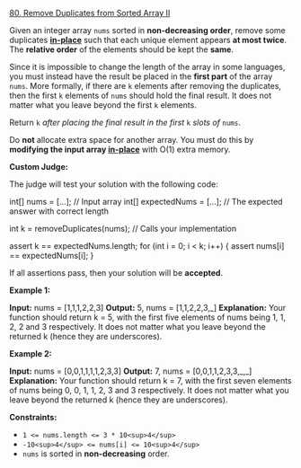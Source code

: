 [80\. Remove Duplicates from Sorted Array II](https://leetcode.com/problems/remove-duplicates-from-sorted-array-ii/)

Given an integer array `nums` sorted in **non-decreasing order**, remove some duplicates [**in-place**](https://en.wikipedia.org/wiki/In-place_algorithm) such that each unique element appears **at most twice**. The **relative order** of the elements should be kept the **same**.

Since it is impossible to change the length of the array in some languages, you must instead have the result be placed in the **first part** of the array `nums`. More formally, if there are `k` elements after removing the duplicates, then the first `k` elements of `nums` should hold the final result. It does not matter what you leave beyond the first `k` elements.

Return `k` _after placing the final result in the first_ `k` _slots of_ `nums`.

Do **not** allocate extra space for another array. You must do this by **modifying the input array [in-place](https://en.wikipedia.org/wiki/In-place_algorithm)** with O(1) extra memory.

**Custom Judge:**

The judge will test your solution with the following code:

int\[\] nums = \[...\]; // Input array
int\[\] expectedNums = \[...\]; // The expected answer with correct length

int k = removeDuplicates(nums); // Calls your implementation

assert k == expectedNums.length;
for (int i = 0; i < k; i++) {
    assert nums\[i\] == expectedNums\[i\];
}

If all assertions pass, then your solution will be **accepted**.

**Example 1:**

**Input:** nums = \[1,1,1,2,2,3\]
**Output:** 5, nums = \[1,1,2,2,3,\_\]
**Explanation:** Your function should return k = 5, with the first five elements of nums being 1, 1, 2, 2 and 3 respectively.
It does not matter what you leave beyond the returned k (hence they are underscores).

**Example 2:**

**Input:** nums = \[0,0,1,1,1,1,2,3,3\]
**Output:** 7, nums = \[0,0,1,1,2,3,3,\_,\_\]
**Explanation:** Your function should return k = 7, with the first seven elements of nums being 0, 0, 1, 1, 2, 3 and 3 respectively.
It does not matter what you leave beyond the returned k (hence they are underscores).

**Constraints:**

- `1 <= nums.length <= 3 * 10<sup>4</sup>`
- `-10<sup>4</sup> <= nums[i] <= 10<sup>4</sup>`
- `nums` is sorted in **non-decreasing** order.